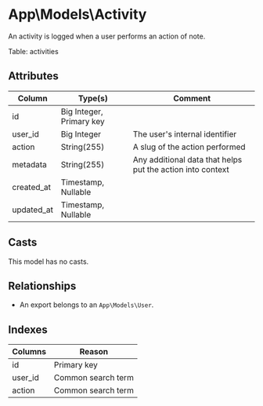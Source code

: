 # App\Models\Activity

An activity is logged when a user performs an action of note.

Table: activities

## Attributes
Column          | Type(s)                   | Comment
----------------|---------------------------|------------------------------------------------------------
id              | Big Integer, Primary key  |
user_id         | Big Integer               | The user's internal identifier
action          | String(255)               | A slug of the action performed
metadata        | String(255)               | Any additional data that helps put the action into context
created_at      | Timestamp, Nullable       |
updated_at      | Timestamp, Nullable       |

## Casts
This model has no casts.

## Relationships
- An export belongs to an `App\Models\User`.

## Indexes
Columns                 | Reason
------------------------|--------------------
id                      | Primary key
user_id                 | Common search term
action                  | Common search term
